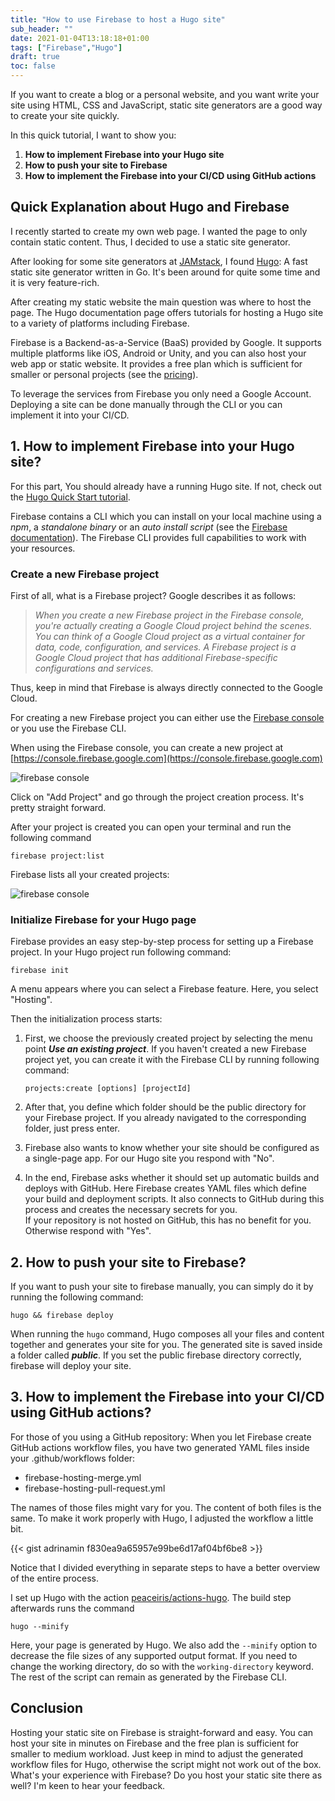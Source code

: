 ```yaml
---
title: "How to use Firebase to host a Hugo site"
sub_header: ""
date: 2021-01-04T13:18:18+01:00
tags: ["Firebase","Hugo"]
draft: true
toc: false
---
```


If you want to create a blog or a personal website, and you want write your site using HTML, CSS and JavaScript, static site generators are a good way to create your site quickly.

In this quick tutorial, I want to show you:

1. **How to implement Firebase into your Hugo site**
2. **How to push your site to Firebase**
3. **How to implement the Firebase into your CI/CD using GitHub actions**

## Quick Explanation about Hugo and Firebase
I recently started to create my own web page. I wanted the page to only contain static content. Thus, I decided to use a static site generator. 

After looking for some site generators at [JAMstack](https://jamstack.org/generators/), I found [Hugo](https://gohugo.io/): A fast static site generator written in Go. It's been around for quite some time and it is very feature-rich. 

After creating my static website the main question was where to host the page. The Hugo documentation page offers tutorials for hosting a Hugo site to a variety of platforms including Firebase.

Firebase is a Backend-as-a-Service (BaaS) provided by Google. It supports multiple platforms like iOS, Android or Unity, and you can also host your web app or static website. It provides a free plan which is sufficient for smaller or personal projects (see the [pricing](https://firebase.google.com/pricing/)). 

To leverage the services from Firebase you only need a Google Account. Deploying a site can be done manually through the CLI or you can implement it into your CI/CD. 

## 1. How to implement Firebase into your Hugo site?

For this part, You should already have a running Hugo site. If not, check out the [Hugo Quick Start tutorial](https://gohugo.io/getting-started/quick-start/).

Firebase contains a CLI which you can install on your local machine using a _npm_, a _standalone binary_ or an _auto install script_ (see the [Firebase documentation](https://firebase.google.com/docs/cli/)). The Firebase CLI provides full capabilities to work with your resources.

### Create a new Firebase project

First of all, what is a Firebase project? Google describes it as follows:

> _When you create a new Firebase project in the Firebase console, you're actually creating a Google Cloud project behind the scenes. You can think of a Google Cloud project as a virtual container for data, code, configuration, and services. A Firebase project is a Google Cloud project that has additional Firebase-specific configurations and services._

Thus, keep in mind that Firebase is always directly connected to the Google Cloud.

For creating a new Firebase project you can either use the [Firebase console](https://console.firebase.google.com/) or you use the Firebase CLI.

When using the Firebase console, you can create a new project at [https://console.firebase.google.com](https://console.firebase.google.com)

<img src="../images/firebase-console.png"
     alt="firebase console"/>

Click on "Add Project" and go through the project creation process. It's pretty straight forward.

After your project is created you can open your terminal and run the following command 

`firebase project:list` 

Firebase lists all your created projects:

<img src="../images/firebase-pojects-list.png"
     alt="firebase console"/>

### Initialize Firebase for your Hugo page 

Firebase provides an easy step-by-step process for setting up a Firebase project. In your Hugo project run following command:

`firebase init`

A menu appears where you can select a Firebase feature. Here, you select  "Hosting".

Then the initialization process starts:

1. First, we choose the previously created project by selecting the menu point **_Use an existing project_**. If you haven't created a new Firebase project yet, you can create it with the Firebase CLI by running following command:

    `projects:create [options] [projectId]`

2. After that, you define which folder should be the public directory for your Firebase project. If you already navigated to the corresponding folder, just press enter. 

3. Firebase also wants to know whether your site should be configured as a single-page app. For our Hugo site you respond with "No". 

4. In the end, Firebase asks whether it should set up automatic builds and deploys with GitHub. Here Firebase creates YAML files which define your build and deployment scripts. It also connects to GitHub during this process and creates the necessary secrets for you. 
<br> If your repository is not hosted on GitHub, this has no benefit for you. Otherwise respond with "Yes". 

## 2. How to push your site to Firebase?

If you want to push your site to firebase manually, you can simply do it by running the following command:

`hugo && firebase deploy`

When running the `hugo` command, Hugo composes all your files and content together and generates your site for you. The generated site is saved inside a folder called **_public_**. If you set the public firebase directory correctly, firebase will deploy your site.  

## 3. How to implement the Firebase into your CI/CD using GitHub actions?

For those of you using a GitHub repository: When you let Firebase create GitHub actions workflow files, you have two generated YAML files inside your .github/workflows folder:

* firebase-hosting-merge.yml
* firebase-hosting-pull-request.yml

The names of those files might vary for you. The content of both files is the same. To make it work properly with Hugo, I adjusted the workflow a little bit.

{{< gist adrinamin f830ea9a65957e99be6d17af04bf6be8 >}}

Notice that I divided everything in separate steps to have a better overview of the entire process. 

I set up Hugo with the action [peaceiris/actions-hugo](https://github.com/peaceiris/actions-hugo). The build step afterwards runs the command

`hugo --minify`

Here, your page is generated by Hugo. We also add the `--minify` option to decrease the file sizes of any supported output format. If you need to change the working directory, do so with the `working-directory` keyword. The rest of the script can remain as generated by the Firebase CLI.

## Conclusion

Hosting your static site on Firebase is straight-forward and easy. You can host your site in minutes on Firebase and the free plan is sufficient for smaller to medium workload. Just keep in mind to adjust the generated workflow files for Hugo, otherwise the script might not work out of the box. What's your experience with Firebase? Do you host your static site there as well? I'm keen to hear your feedback. 


